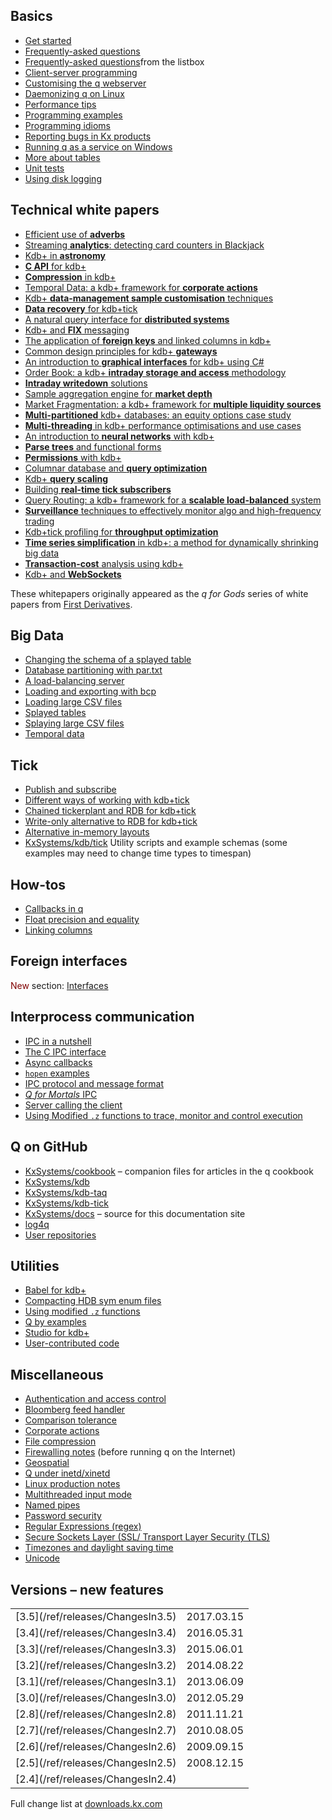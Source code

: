 ## <i class="fa fa-mortar-board"></i> Basics

* [Get started](learn)
* [Frequently-asked questions](cookbook/faq)
* [Frequently-asked questions](cookbook/faq-listbox/)from the listbox
* [Client-server programming](cookbook/client-server)
* [Customising the q webserver](cookbook/custom-web/)
* [Daemonizing q on Linux](cookbook/daemon)
* [Performance tips](cookbook/performance-tips)
* [Programming examples](cookbook/programming-examples)
* [Programming idioms](cookbook/programming-idioms)
* [Reporting bugs in Kx products](about/kxtechnology/#reporting-bugs-in-kx-products)
* [Running q as a service on Windows](cookbook/windows-service)
* [More about tables](tutorials/dictsandtables/)
* [Unit tests](cookbook/unit-tests)
* [Using disk logging](cookbook/logging)


## <i class="fa fa-map-o"></i> Technical white papers

* [Efficient use of **adverbs**](wp/efficient_use_of_adverbs.pdf)
* [Streaming **analytics**: detecting card counters in Blackjack](wp/card-counters-in-blackjack.pdf)
* [Kdb+ in **astronomy**](wp/kdb_in_astronomy.pdf)
* [**C API** for kdb+](wp/c_api_for_kdb.pdf)
* [**Compression** in kdb+](wp/compression_in_kdb.pdf)
* [Temporal Data: a kdb+ framework for **corporate actions**](wp/temporal_data_a_kdb_framework_for_corporate_actions.pdf)
* [Kdb+ **data-management sample customisation** techniques](wp/kdb_data_management_sample_customisation_techniques_with_amendments.pdf)
* [**Data recovery** for kdb+tick](wp/data_recovery_for_kdb_tick.pdf)
* [A natural query interface for **distributed systems**](wp/a_natural_query_interface_for_distributed_systems.pdf)
* [Kdb+ and **FIX** messaging](wp/kdb_and_fix_messaging.pdf)
* [The application of **foreign keys** and linked columns in kdb+](wp/the_application_of_foreign_keys_and_linked_columns_in_kdb.pdf)
* [Common design principles for kdb+ **gateways**](wp/common_design_principles_for_kdb_gateways.pdf)
* [An introduction to **graphical interfaces** for kdb+ using C#](wp/an_introduction_to_graphical_interfaces_for_kdb_using_csharp.pdf)
* [Order Book: a kdb+ **intraday storage and access** methodology](wp/order_book_a_kdb_intraday_storage_and_access_methodology.pdf)
* [**Intraday writedown** solutions](wp/intraday_writedown_solutions.pdf)
* [Sample aggregation engine for **market depth**](wp/sample_aggregation_engine_for_market_depth.pdf)
* [Market Fragmentation: a kdb+ framework for **multiple liquidity sources**](wp/market_fragmentation_a_kdb_framework_for_multiple_liquidity_sources.pdf)
* [**Multi-partitioned** kdb+ databases: an equity options case study](wp/multi_partitioned_kdb_databases_an_equity_options_case_study.pdf)
* [**Multi-threading** in kdb+ performance optimisations and use cases](wp/multi_threading_in_kdb_performance_optimisations_and_use_cases.pdf)
* [An introduction to **neural networks** with kdb+](wp/an_introduction_to_neural_networks_with_kdb.pdf)
* [**Parse trees** and functional forms](wp/parse_trees_and_functional_forms.pdf)
* [**Permissions** with kdb+](wp/permissions_with_kdb.pdf)
* [Columnar database and **query optimization**](wp/columnar_database_and_query_optimization.pdf)
* [Kdb+ **query scaling**](wp/kdb_query_scaling.pdf)
* [Building **real-time tick subscribers**](wp/building_real_time_tick_subscribers.pdf)
* [Query Routing: a kdb+ framework for a **scalable load-balanced** system](wp/query_routing_a_kdb_framework_for_a_scalable_load_balanced_system.pdf)
* [**Surveillance** techniques to effectively monitor algo and high-frequency trading](wp/surveillance_techniques_to_effectively_monitor_algo_and_high_frequency_trading.pdf)
* [Kdb+tick profiling for **throughput optimization**](wp/kdbtick_profiling_for_throughput_optimization.pdf)
* [**Time series simplification** in kdb+: a method for dynamically shrinking big data](wp/time_series_simplification_in_kdb_a_method_for_dynamically_shrinking_big_data.pdf)
* [**Transaction-cost** analysis using kdb+](wp/transaction_cost_analysis_using_kdb.pdf)
* [Kdb+ and **WebSockets**](wp/kdb_and_websockets.pdf)

These whitepapers originally appeared as the _q for Gods_ series of white papers from [First Derivatives](http://firstderivatives.com).




## <i class="fa fa-database"></i> Big Data

* [Changing the schema of a splayed table](cookbook/splayed-schema-change/)
* [Database partitioning with par.txt](ref/unclassified/#partxt)
* [A load-balancing server](cookbook/load-balancing)
* [Loading and exporting with bcp](cookbook/bcp)
* [Loading large CSV files](cookbook/loading-from-large-files)
* [Splayed tables](cookbook/splayed-tables)
* [Splaying large CSV files](cookbook/splaying-large-files)
* [Temporal data](cookbook/temporal-data)


## <i class="fa fa-sitemap"></i> Tick

* [Publish and subscribe](cookbook/publish-subscribe)
* [Different ways of working with kdb+tick](cookbook/kdb-tick/)
* [Chained tickerplant and RDB for kdb+tick](cookbook/chained-tickerplant/)
* [Write-only alternative to RDB for kdb+tick](cookbook/w-q)
* [Alternative in-memory layouts](cookbook/alternative-in-memory-layouts/)
* <i class="fa fa-github"></i> [KxSystems/kdb/tick](https://github.com/KxSystems/kdb/tree/master/tick) Utility scripts and example schemas (some examples may need to change time types to timespan)


## <i class="fa fa-map-o"></i> How-tos

* [Callbacks in q](cookbook/callbacks)
* [Float precision and equality](cookbook/precision)
* [Linking columns](cookbook/linking-columns)


## <i class="fa fa-language"></i> Foreign interfaces

<i class="fa fa-hand-o-right"></i> <span style="color: maroon">New</span> section: [Interfaces](interfaces)


## <i class="fa fa-exchange"></i> Interprocess communication

* [IPC in a nutshell](cookbook/ipc)
* [The C IPC interface](/interfaces/c-client-for-q/#connecting-to-a-q-server)
* [Async callbacks](cookbook/callbacks)
* [`hopen` examples](ref/filewords/#hopen)
* [IPC protocol and message format](/ref/ipc)
* [_Q for Mortals_ IPC](http://code.kx.com/q4m3/11_IO/#116-interprocess-communication)
* [Server calling the client](cookbook/server-calling-client/)
* [Using Modified `.z` functions to trace, monitor and control execution](cookbook/using-dotz)


## <i class="fa fa-github"></i> Q on GitHub 

* [KxSystems/cookbook](https://github.com/KxSystems/cookbook) – companion files for articles in the q cookbook
* [KxSystems/kdb](https://github.com/KxSystems/kdb)
* [KxSystems/kdb-taq](https://github.com/KxSystems/kdb-taq)
* [KxSystems/kdb-tick](https://github.com/KxSystems/kdb-tick)
* [KxSystems/docs](https://github.com/KxSystems/docs) – source for this documentation site
* [log4q](https://github.com/prodrive11/q_stuff/tree/master/src/log4q)
* [User repositories](https://kxsystems.github.io/)


## <i class="fa fa-wrench"></i> Utilities

* [Babel for kdb+](http://github.com/CharlesSkelton/babel) <i class="fa fa-github"></i> 
* [Compacting HDB sym enum files](cookbook/compacting-hdb-sym)
* [Using modified `.z` functions](cookbook/using-dotz)
* [Q by examples](tutorials/q-by-examples)
* [Studio for kdb+](http://github.com/CharlesSkelton/studio) <i class="fa fa-github"></i> 
* [User-contributed code](http://code.kx.com/wiki/Contrib)


## <i class="fa fa-map-o"></i> Miscellaneous

* [Authentication and access control](cookbook/authentication)
* [Bloomberg feed handler](interfaces/q-client-for-bloomberg)
* [Comparison tolerance](cookbook/precision/#comparison-tolerance)
* [Corporate actions](cookbook/corporate-actions)
* [File compression](cookbook/file-compression)
* [Firewalling notes](cookbook/firewalling) (before running q on the Internet)
* [Geospatial](cookbook/geospatial)
* [Q under inetd/xinetd](cookbook/inetd)
* [Linux production notes](cookbook/linux-production/)
* [Multithreaded input mode](/cookbook/multithreaded-input/)
* [Named pipes](cookbook/named-pipes)
* [Password security](https://github.com/johnanthonyludlow/kdb/blob/master/docs/password_security.pdf) <i class="fa fa-github"></i>
* [Regular Expressions (regex)](cookbook/regex)
* [Secure Sockets Layer (SSL</td><td>/ Transport Layer Security (TLS)](cookbook/ssl/)
* [Timezones and daylight saving time](cookbook/timezones)
* [Unicode](cookbook/unicode)


## <i class="fa fa-calendar"></i> Versions – new features
<table>
    <tr><td>[3.5](/ref/releases/ChangesIn3.5)</td><td>2017.03.15</td></tr>
    <tr><td>[3.4](/ref/releases/ChangesIn3.4)</td><td>2016.05.31</td></tr>
    <tr><td>[3.3](/ref/releases/ChangesIn3.3)</td><td>2015.06.01</td></tr>
    <tr><td>[3.2](/ref/releases/ChangesIn3.2)</td><td>2014.08.22</td></tr>
    <tr><td>[3.1](/ref/releases/ChangesIn3.1)</td><td>2013.06.09</td></tr>
    <tr><td>[3.0](/ref/releases/ChangesIn3.0)</td><td>2012.05.29</td></tr>
    <tr><td>[2.8](/ref/releases/ChangesIn2.8)</td><td>2011.11.21</td></tr>
    <tr><td>[2.7](/ref/releases/ChangesIn2.7)</td><td>2010.08.05</td></tr>
    <tr><td>[2.6](/ref/releases/ChangesIn2.6)</td><td>2009.09.15</td></tr>
    <tr><td>[2.5](/ref/releases/ChangesIn2.5)</td><td>2008.12.15</td></tr>
    <tr><td>[2.4](/ref/releases/ChangesIn2.4)</td></tr>
</table>

Full change list at [downloads.kx.com](http://downloads.kx.com)
